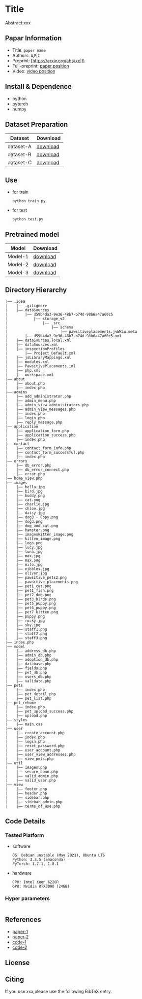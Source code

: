 Title
===
Abstract:xxx
## Papar Information
- Title:  `paper name`
- Authors:  `A`,`B`,`C`
- Preprint: [https://arxiv.org/abs/xx]()
- Full-preprint: [paper position]()
- Video: [video position]()

## Install & Dependence
- python
- pytorch
- numpy

## Dataset Preparation
| Dataset | Download |
| ---     | ---   |
| dataset-A | [download]() |
| dataset-B | [download]() |
| dataset-C | [download]() |

## Use
- for train
  ```
  python train.py
  ```
- for test
  ```
  python test.py
  ```
## Pretrained model
| Model | Download |
| ---     | ---   |
| Model-1 | [download]() |
| Model-2 | [download]() |
| Model-3 | [download]() |


## Directory Hierarchy
```
|—— .idea
|    |—— .gitignore
|    |—— dataSources
|        |—— d59b4da3-9e36-48b7-b74d-98b6a47a60c5
|            |—— storage_v2
|                |—— _src_
|                    |—— schema
|                        |—— pawsitiveplacements.jvWKiw.meta
|        |—— d59b4da3-9e36-48b7-b74d-98b6a47a60c5.xml
|    |—— dataSources.local.xml
|    |—— dataSources.xml
|    |—— inspectionProfiles
|        |—— Project_Default.xml
|    |—— jsLibraryMappings.xml
|    |—— modules.xml
|    |—— PawsitivePlacements.iml
|    |—— php.xml
|    |—— workspace.xml
|—— about
|    |—— about.php
|    |—— index.php
|—— admins
|    |—— add_administrator.php
|    |—— admin_menu.php
|    |—— admin_view_administrators.php
|    |—— admin_view_messages.php
|    |—— index.php
|    |—— login.php
|    |—— reply_message.php
|—— application
|    |—— application_form.php
|    |—— application_success.php
|    |—— index.php
|—— contact
|    |—— contact_form_info.php
|    |—— contact_form_successful.php
|    |—— index.php
|—— errors
|    |—— db_error.php
|    |—— db_error_connect.php
|    |—— error.php
|—— home_view.php
|—— images
|    |—— bella.jpg
|    |—— bird.jpg
|    |—— buddy.png
|    |—— cat.png
|    |—— charlie.jpg
|    |—— chloe.jpg
|    |—— daisy.jpg
|    |—— dog3 - Copy.png
|    |—— dog3.png
|    |—— dog_and_cat.png
|    |—— hamster.png
|    |—— imageskitten_image.png
|    |—— kitten_image.png
|    |—— logo.png
|    |—— lucy.jpg
|    |—— luna.jpg
|    |—— max.jpg
|    |—— max.png
|    |—— milo.jpg
|    |—— nibbles.jpg
|    |—— oliver.jpg
|    |—— pawsitive_pets2.png
|    |—— pawsitive_placements.png
|    |—— pet1_cat.png
|    |—— pet1_fish.png
|    |—— pet2_dog.png
|    |—— pet3_birds.png
|    |—— pet5_puppy.png
|    |—— pet6_puppy.png
|    |—— pet7_kitten.png
|    |—— puppy.png
|    |—— rocky.jpg
|    |—— sky.jpg
|    |—— staff1.png
|    |—— staff2.png
|    |—— staff3.png
|—— index.php
|—— model
|    |—— address_db.php
|    |—— admin_db.php
|    |—— adoption_db.php
|    |—— database.php
|    |—— fields.php
|    |—— pet_db.php
|    |—— users_db.php
|    |—— validate.php
|—— pets
|    |—— index.php
|    |—— pet_detail.php
|    |—— pet_list.php
|—— pet_rehome
|    |—— index.php
|    |—— pet_upload_success.php
|    |—— upload.php
|—— styles
|    |—— main.css
|—— user
|    |—— create_account.php
|    |—— index.php
|    |—— login.php
|    |—— reset_password.php
|    |—— user_account.php
|    |—— user_view_addresses.php
|    |—— view_pets.php
|—— util
|    |—— images.php
|    |—— secure_conn.php
|    |—— valid_admin.php
|    |—— valid_user.php
|—— view
|    |—— footer.php
|    |—— header.php
|    |—— sidebar.php
|    |—— sidebar_admin.php
|    |—— terms_of_use.php
```
## Code Details
### Tested Platform
- software
  ```
  OS: Debian unstable (May 2021), Ubuntu LTS
  Python: 3.8.5 (anaconda)
  PyTorch: 1.7.1, 1.8.1
  ```
- hardware
  ```
  CPU: Intel Xeon 6226R
  GPU: Nvidia RTX3090 (24GB)
  ```
### Hyper parameters
```
```
## References
- [paper-1]()
- [paper-2]()
- [code-1](https://github.com)
- [code-2](https://github.com)
  
## License

## Citing
If you use xxx,please use the following BibTeX entry.
```
```
